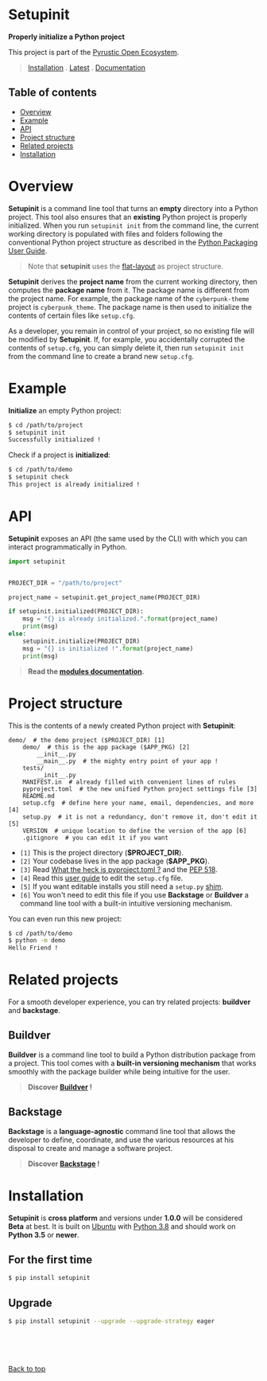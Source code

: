 <!-- Intro Text -->
# Setupinit
<b> Properly initialize a Python project </b>
    
This project is part of the [Pyrustic Open Ecosystem](https://pyrustic.github.io).
> [Installation](#installation) . [Latest](https://github.com/pyrustic/setupinit/tags) . [Documentation](https://github.com/pyrustic/setupinit/tree/master/docs/modules#readme)

## Table of contents
- [Overview](#overview)
- [Example](#example)
- [API](#api)
- [Project structure](#project-structure)
- [Related projects](#related-projects)
- [Installation](#installation)


# Overview
**Setupinit** is a command line tool that turns an **empty** directory into a Python project. This tool also ensures that an **existing** Python project is properly initialized. When you run `setupinit init` from the command line, the current working directory is populated with files and folders following the conventional Python project structure as described in the [Python Packaging User Guide](https://packaging.python.org/tutorials/packaging-projects/).

> Note that **setupinit** uses the [flat-layout](https://setuptools.pypa.io/en/latest/userguide/package_discovery.html#flat-layout) as project structure.

**Setupinit** derives the **project name** from the current working directory, then computes the **package name** from it. The package name is different from the project name. For example, the package name of the `cyberpunk-theme` project is `cyberpunk_theme`. The package name is then used to initialize the contents of certain files like `setup.cfg`.

As a developer, you remain in control of your project, so no existing file will be modified by **Setupinit**. If, for example, you accidentally corrupted the contents of `setup.cfg`, you can simply delete it, then run `setupinit init` from the command line to create a brand new `setup.cfg`.

# Example
**Initialize** an empty Python project:
```bash
$ cd /path/to/project
$ setupinit init
Successfully initialized !
```

Check if a project is **initialized**:
```bash
$ cd /path/to/demo
$ setupinit check
This project is already initialized !
```

# API
**Setupinit** exposes an API (the same used by the CLI) with which you can interact programmatically in Python.
```python
import setupinit


PROJECT_DIR = "/path/to/project"

project_name = setupinit.get_project_name(PROJECT_DIR)

if setupinit.initialized(PROJECT_DIR):
    msg = "{} is already initialized.".format(project_name)
    print(msg)
else:
    setupinit.initialize(PROJECT_DIR)
    msg = "{} is initialized !".format(project_name)
    print(msg)

```

> **Read the [modules documentation](https://github.com/pyrustic/setupinit/tree/master/docs/modules#readme).**

# Project structure
This is the contents of a newly created Python project with **Setupinit**:

```
demo/  # the demo project ($PROJECT_DIR) [1]
    demo/  # this is the app package ($APP_PKG) [2]
        __init__.py
        __main__.py  # the mighty entry point of your app !
    tests/
        __init__.py
    MANIFEST.in  # already filled with convenient lines of rules
    pyproject.toml  # the new unified Python project settings file [3]
    README.md
    setup.cfg  # define here your name, email, dependencies, and more [4]
    setup.py  # it is not a redundancy, don't remove it, don't edit it [5]
    VERSION  # unique location to define the version of the app [6]
    .gitignore  # you can edit it if you want
```

- `[1]` This is the project directory (**$PROJECT_DIR**).
- `[2]` Your codebase lives in the app package (**$APP_PKG**).
- `[3]` Read [What the heck is pyproject.toml ?](https://snarky.ca/what-the-heck-is-pyproject-toml/) and the [PEP 518](https://www.python.org/dev/peps/pep-0518/).
- `[4]` Read this [user guide](https://setuptools.readthedocs.io/en/latest/userguide/declarative_config.html) to edit the `setup.cfg` file.
- `[5]` If you want editable installs you still need a `setup.py` [shim](https://twitter.com/pganssle/status/1241161328137515008).
- `[6]` You won't need to edit this file if you use **Backstage** or **Buildver** a command line tool with a built-in intuitive versioning mechanism.

You can even run this new project:

```bash
$ cd /path/to/demo
$ python -m demo
Hello Friend !
```

# Related projects
For a smooth developer experience, you can try related projects: **buildver** and **backstage**.

## Buildver
**Buildver** is a command line tool to build a Python distribution package from a project. This tool comes with a **built-in versioning mechanism** that works smoothly with the package builder while being intuitive for the user.

> **Discover [Buildver](https://github.com/pyrustic/buildver) !**

## Backstage
**Backstage** is a **language-agnostic** command line tool that allows the developer to define, coordinate, and use the various resources at his disposal to create and manage a software project.

> **Discover [Backstage](https://github.com/pyrustic/backstage) !**

# Installation
**Setupinit** is **cross platform** and versions under **1.0.0** will be considered **Beta** at best. It is built on [Ubuntu](https://ubuntu.com/download/desktop) with [Python 3.8](https://www.python.org/downloads/) and should work on **Python 3.5** or **newer**.

## For the first time

```bash
$ pip install setupinit
```

## Upgrade
```bash
$ pip install setupinit --upgrade --upgrade-strategy eager

```

<br>
<br>
<br>

[Back to top](#readme)
